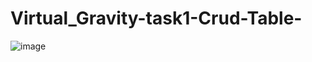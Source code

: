 # Virtual_Gravity-task1-Crud-Table-

![image](https://github.com/kilambuameet/Virtual_Gravity-task1-Crud-Table-/assets/99232498/0ac163b7-8781-4067-bfad-41d23beb4955)
